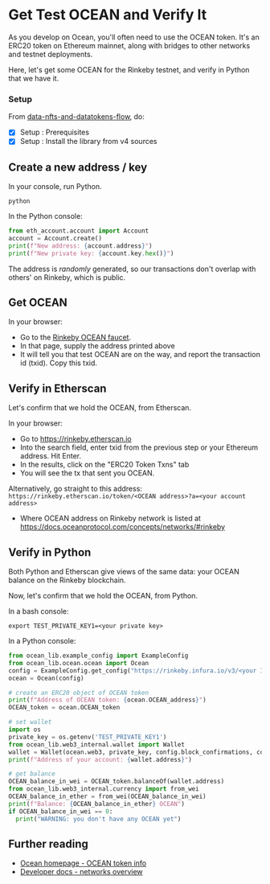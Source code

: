 <!--
Copyright 2022 Ocean Protocol Foundation
SPDX-License-Identifier: Apache-2.0
-->

# Get Test OCEAN and Verify It

As you develop on Ocean, you'll often need to use the OCEAN token. It's an ERC20 token on Ethereum mainnet, along with bridges to other networks and testnet deployments.

Here, let's get some OCEAN for the Rinkeby testnet, and verify in Python that we have it.

### Setup

From [data-nfts-and-datatokens-flow](data-nfts-and-datatokens-flow.md), do:
- [x] Setup : Prerequisites
- [x] Setup : Install the library from v4 sources

## Create a new address / key

In your console, run Python.
```console
python
```

In the Python console:

```python
from eth_account.account import Account
account = Account.create()
print(f"New address: {account.address}")
print(f"New private key: {account.key.hex()}")
```

The address is _randomly_ generated, so our transactions don't overlap with others' on Rinkeby, which is public.

## Get OCEAN

In your browser:

- Go to the [Rinkeby OCEAN faucet](https://faucet.rinkeby.oceanprotocol.com/).
- In that page, supply the address printed above
- It will tell you that test OCEAN are on the way, and report the transaction id (txid). Copy this txid.

## Verify in Etherscan

Let's confirm that we hold the OCEAN, from Etherscan.

In your browser:
- Go to https://rinkeby.etherscan.io
- Into the search field, enter txid from the previous step or your Ethereum address. Hit Enter.
- In the results, click on the "ERC20 Token Txns" tab
- You will see the tx that sent you OCEAN.

Alternatively, go straight to this address: ```https://rinkeby.etherscan.io/token/<OCEAN address>?a=<your account address>```
- Where OCEAN address on Rinkeby network is listed at https://docs.oceanprotocol.com/concepts/networks/#rinkeby

## Verify in Python

Both Python and Etherscan give views of the same data: your OCEAN balance on the Rinkeby blockchain.

Now, let's confirm that we hold the OCEAN, from Python.

In a bash console:

`export TEST_PRIVATE_KEY1=<your private key>`

In a Python console:

```python
from ocean_lib.example_config import ExampleConfig
from ocean_lib.ocean.ocean import Ocean
config = ExampleConfig.get_config("https://rinkeby.infura.io/v3/<your Infura project id>")
ocean = Ocean(config)

# create an ERC20 object of OCEAN token
print(f"Address of OCEAN token: {ocean.OCEAN_address}")
OCEAN_token = ocean.OCEAN_token

# set wallet
import os
private_key = os.getenv('TEST_PRIVATE_KEY1')
from ocean_lib.web3_internal.wallet import Wallet
wallet = Wallet(ocean.web3, private_key, config.block_confirmations, config.transaction_timeout)
print(f"Address of your account: {wallet.address}")

# get balance
OCEAN_balance_in_wei = OCEAN_token.balanceOf(wallet.address)
from ocean_lib.web3_internal.currency import from_wei
OCEAN_balance_in_ether = from_wei(OCEAN_balance_in_wei)
print(f"Balance: {OCEAN_balance_in_ether} OCEAN")
if OCEAN_balance_in_wei == 0:
  print("WARNING: you don't have any OCEAN yet")
```

## Further reading

-   [Ocean homepage - OCEAN token info](https://oceanprotocol.com/token)
-   [Developer docs - networks overview](https://docs.oceanprotocol.com/concepts/networks-overview/)
